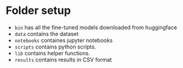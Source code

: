 # Folder setup
- `bin` has all the fine-tuned models downloaded from huggingface
- `data` contains the dataset
- `notebooks` containes jupyter notebooks
- `scripts` contains python scripts.
- `lib` contains helper functions.
- `results` contains results in CSV format